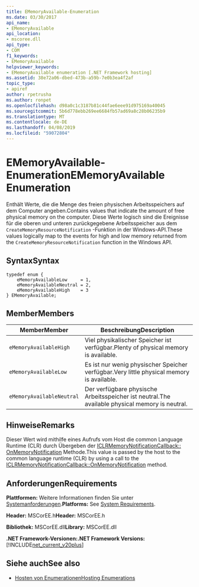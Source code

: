 ```yaml
---
title: EMemoryAvailable-Enumeration
ms.date: 03/30/2017
api_name:
- EMemoryAvailable
api_location:
- mscoree.dll
api_type:
- COM
f1_keywords:
- EMemoryAvailable
helpviewer_keywords:
- EMemoryAvailable enumeration [.NET Framework hosting]
ms.assetid: 38e72a06-dbed-473b-a59b-7e0b3ea4f2af
topic_type:
- apiref
author: rpetrusha
ms.author: ronpet
ms.openlocfilehash: d98a0c1c3187b81c44fae6eee91d975169a40045
ms.sourcegitcommit: 5b6d778ebb269ee6684fb57ad69a8c28b06235b9
ms.translationtype: MT
ms.contentlocale: de-DE
ms.lasthandoff: 04/08/2019
ms.locfileid: "59072804"
---
```

# <a name="ememoryavailable-enumeration"></a><span data-ttu-id="727a6-102">EMemoryAvailable-Enumeration</span><span class="sxs-lookup"><span data-stu-id="727a6-102">EMemoryAvailable Enumeration</span></span>
<span data-ttu-id="727a6-103">Enthält Werte, die die Menge des freien physischen Arbeitsspeichers auf dem Computer angeben.</span><span class="sxs-lookup"><span data-stu-id="727a6-103">Contains values that indicate the amount of free physical memory on the computer.</span></span> <span data-ttu-id="727a6-104">Diese Werte logisch sind die Ereignisse für die oberen und unteren zurückgegebene Arbeitsspeicher aus dem `CreateMemoryResourceNotification` -Funktion in der Windows-API.</span><span class="sxs-lookup"><span data-stu-id="727a6-104">These values logically map to the events for high and low memory returned from the `CreateMemoryResourceNotification` function in the Windows API.</span></span>  
  
## <a name="syntax"></a><span data-ttu-id="727a6-105">Syntax</span><span class="sxs-lookup"><span data-stu-id="727a6-105">Syntax</span></span>  
  
```  
typedef enum {  
    eMemoryAvailableLow     = 1,  
    eMemoryAvailableNeutral = 2,  
    eMemoryAvailableHigh    = 3   
} EMemoryAvailable;  
```  
  
## <a name="members"></a><span data-ttu-id="727a6-106">Member</span><span class="sxs-lookup"><span data-stu-id="727a6-106">Members</span></span>  
  
|<span data-ttu-id="727a6-107">Member</span><span class="sxs-lookup"><span data-stu-id="727a6-107">Member</span></span>|<span data-ttu-id="727a6-108">Beschreibung</span><span class="sxs-lookup"><span data-stu-id="727a6-108">Description</span></span>|  
|------------|-----------------|  
|`eMemoryAvailableHigh`|<span data-ttu-id="727a6-109">Viel physikalischer Speicher ist verfügbar.</span><span class="sxs-lookup"><span data-stu-id="727a6-109">Plenty of physical memory is available.</span></span>|  
|`eMemoryAvailableLow`|<span data-ttu-id="727a6-110">Es ist nur wenig physischer Speicher verfügbar.</span><span class="sxs-lookup"><span data-stu-id="727a6-110">Very little physical memory is available.</span></span>|  
|`eMemoryAvailableNeutral`|<span data-ttu-id="727a6-111">Der verfügbare physische Arbeitsspeicher ist neutral.</span><span class="sxs-lookup"><span data-stu-id="727a6-111">The available physical memory is neutral.</span></span>|  
  
## <a name="remarks"></a><span data-ttu-id="727a6-112">Hinweise</span><span class="sxs-lookup"><span data-stu-id="727a6-112">Remarks</span></span>  
 <span data-ttu-id="727a6-113">Dieser Wert wird mithilfe eines Aufrufs vom Host die common Language Runtime (CLR) durch Übergeben der [ICLRMemoryNotificationCallback:: OnMemoryNotification](../../../../docs/framework/unmanaged-api/hosting/iclrmemorynotificationcallback-onmemorynotification-method.md) Methode.</span><span class="sxs-lookup"><span data-stu-id="727a6-113">This value is passed by the host to the common language runtime (CLR) by using a call to the [ICLRMemoryNotificationCallback::OnMemoryNotification](../../../../docs/framework/unmanaged-api/hosting/iclrmemorynotificationcallback-onmemorynotification-method.md) method.</span></span>  
  
## <a name="requirements"></a><span data-ttu-id="727a6-114">Anforderungen</span><span class="sxs-lookup"><span data-stu-id="727a6-114">Requirements</span></span>  
 <span data-ttu-id="727a6-115">**Plattformen:** Weitere Informationen finden Sie unter [Systemanforderungen](../../../../docs/framework/get-started/system-requirements.md).</span><span class="sxs-lookup"><span data-stu-id="727a6-115">**Platforms:** See [System Requirements](../../../../docs/framework/get-started/system-requirements.md).</span></span>  
  
 <span data-ttu-id="727a6-116">**Header:** MSCorEE.h</span><span class="sxs-lookup"><span data-stu-id="727a6-116">**Header:** MSCorEE.h</span></span>  
  
 <span data-ttu-id="727a6-117">**Bibliothek:** MSCorEE.dll</span><span class="sxs-lookup"><span data-stu-id="727a6-117">**Library:** MSCorEE.dll</span></span>  
  
 **<span data-ttu-id="727a6-118">.NET Framework-Versionen:</span><span class="sxs-lookup"><span data-stu-id="727a6-118">.NET Framework Versions:</span></span>** [!INCLUDE[net_current_v20plus](../../../../includes/net-current-v20plus-md.md)]  
  
## <a name="see-also"></a><span data-ttu-id="727a6-119">Siehe auch</span><span class="sxs-lookup"><span data-stu-id="727a6-119">See also</span></span>

- [<span data-ttu-id="727a6-120">Hosten von Enumerationen</span><span class="sxs-lookup"><span data-stu-id="727a6-120">Hosting Enumerations</span></span>](../../../../docs/framework/unmanaged-api/hosting/hosting-enumerations.md)
